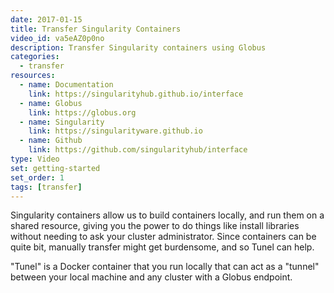 ```yaml
---
date: 2017-01-15
title: Transfer Singularity Containers
video_id: va5eAZ0p0no
description: Transfer Singularity containers using Globus
categories:
  - transfer
resources:
  - name: Documentation
    link: https://singularityhub.github.io/interface
  - name: Globus
    link: https://globus.org
  - name: Singularity
    link: https://singularityware.github.io
  - name: Github
    link: https://github.com/singularityhub/interface
type: Video
set: getting-started
set_order: 1
tags: [transfer]
---
```



Singularity containers allow us to build containers locally, and run them on
a shared resource, giving you the power to do things like install libraries
without needing to ask your cluster administrator. Since containers can be 
quite bit, manually transfer might get burdensome, and so Tunel can help.

"Tunel" is a Docker container that you run locally that can act as a "tunnel" 
between your local machine and any cluster with a Globus endpoint.
